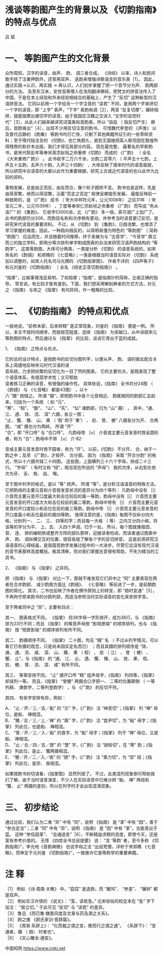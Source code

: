 # 浅谈等韵图产生的背景以及 《切韵指南》的特点与优点  

吕 斌  

# 一、 等韵图产生的文化背景  

众所周知，汉字的读音，由声、 韵、 调三者合成。 《诗经》 以来，诗人和民间歌手除了注重押韵外，还常用双声、 迭韵来增强诗歌语言的音乐美［1］。 因此，通过实践→认识，再实践 $\rightarrow$ 再认识，人们初步掌握了把一个音节分为声、 韵两部分的方法。 及至东汉末，安世高等僧人在洛阳翻译佛经，把梵文的拼音法传入了中国，于是在本土经验和外来经验相结合的基础上，产生了 “反切” 这种新型的汉语拼音法。 它同以前用一个字给另一个字注音的 “读若” 不同，是用两个字来拼切一个字的读音，即 “上字” 表声，“下字” 表韵和调［2］，两音 “反复切摩”，辗转相拼，就能揣摩出被切字的读音。由于我国在汉魏之交进入 “文学的自觉时代”［3］，从此人们越来越讲究词藻美和音韵美，所以 “自兹 （ 指反切产生） 厥后，音韵锋出”［4］，出现不少用反切注音的韵书。 可惜魏代李登的 《声类》 以及晋代吕静的 《韵集》 等韵书均已亡佚，只剩下其他典籍所征引的一些零碎资料；至于隋代陆法言的 《切韵》，也亡佚颇久，直到王国维把英人斯坦因在敦煌所得残卷的影抄本出版，我们才得见其部分内容。 现在最完整、 最著名的早斯韵书，是宋代陈彭年等奉宋真宗赵恒之命重修《切韵》 而成的 《广韵》 （ 全名 《大宋重修广韵》） 。 此书收字二万六千余，分韵二百零六 （ 平声五十七韵，上声五十五韵，去声六十韵，入声三十四韵） ，大体反映了唐宋时代的语音面貌，所以研究中古语音的大都以此作为重要根据，研究上古或近代语音的也以此作为比较的资料。  

事物发展，总是由正而反，由反而合，像个轮子圆转不息。 韵书也是这样，先是由简至繁，继而以简驭繁，沿着“否定之否定” 规律呈螺旋形发展。 最能反映前一种趋势的，是 《广韵》 成书 （ 宋大中祥符元年，公元1008年） 之后31年 （ 宋宝元二年，公元1039年） ，丁度等奉宋仁宗赵祯之命重修 《广韵》 而写成 “务从该广” 的 《集韵》。 它收字53000余，比 《广韵》 多一倍，真可谓广上加广了。 此书的韵部仍分206，而韵目名称和次序稍有更动，并参考当时读音更订反切，是研究宋代读音的重要资料。 不过，从 《切韵》 到 《集韵》，日趋浩繁，也增添了学习掌握的难度，因此，一种趋向相反的，以简明易懂为特色的 “等韵图” （ 简称 “韵图”） 应运而生，并且随着时间推移，终于发展为与 “古音学”、“今音学” 鼎立而三的独立学科，即用分等次排列单字制成图表的办法来研究汉语声韵结构的 “等韵学”。 这类等韵图，大体可分两类，一类是分析 《切韵》 的语音系统的，如宋佚名的 《韵镜》 和郑樵的 《七音略》；一类是根据当时语音实际对 《切韵》 系统加以调整的，如宋人托名司马光撰的 《切韵指掌图》、 作者不详的 《四声等子》 和元刘鉴的 《切韵指南》 （ 全名 《经史正音切韵指南》） 。  

“指掌”，比喻事理浅显易明，了如指掌；“指南”，是指南针的简称，比喻正确的指导。 常言说，有比较才能有鉴别。下面，我们想采用解剖麻雀的方式方法，对元之 《指南》 与宋之 《指掌》 有何异同，作一粗略的比较。  

# 二、 《切韵指南》 的特点和优点  

一般地说，“前修未密，后来转精” 是正常现象，刘鉴的 《指南》 便是一例。 所以，本文不按时间顺序，而按规范程度，选择 《指南》 为突破口，从中进窥宋元等韵图的特点，然后通过与 《指掌》 的比较，谈谈它青出于蓝的成就。  

1、 《指南》 之特点与优点。  

它的总的设计特点，是按韵书的反切分图列字，以便从声、 韵、 调的彼此配合关系上简捷地反映宋元时代汉语的语  
音系统，力求把纷繁的反切化为一目了然的图表。 它的主要优点，是既表现了整个语音体系，有很高学术性；又可帮助  
读者练习正确的读音，有很强的操作性。 具体些说，《指南》 全书共分24图 （ 《韵镜》 与 《七音略》 都是43图） ，以十  
六 “摄” 统辖之。 所谓 “摄”，即把韵书中各个元音相近、 韵尾相同的韵部汇总起来，归拢为一个系统 （ 如 “元”、  
“寒”、 “桓”、 “删”、 “山”、 “先”、 “仙” 诸韵部，归为 “山” 摄） 。 其中，“通、 江、 遇、 效、 流、 深” 六摄，各立一图；  
“止、 蟹、 臻、 山、 果 （ ‘假’ 附于 ‘果’） 、 宕、 曾、 梗” 八摄各分为开、 合两图， “咸” 摄也分为两衅。 所谓 “开”  
“合”，即 “开口呼” 与 “合口呼”。 凡韵母带 ［u］ 介音或主要元音发音时唇呈圆形者，称为 “合”；韵母中不带 ［u］ 介·82·  

音或主要元音发音时唇不圆者，称为 “开”。 以前，《切韵》 不分开、 合，纳于一韵之中；及至 《广韵》，才按开、 合分部。 因为 《指南》 采取 “开合分韵” 的格式，所以十六摄共辖二十四图。 这些图，上面横列三十六个字母，排成二十三行。 “字母” （ 有时又称 “纽”，相当现在所说的 “声母”） 我的次序，从右到左依次为牙、 舌、 唇、 齿、 喉。  

至于图中列字的格式，是以 “等” 统声。 所谓 “等”，是分析汉语语音的特殊方法。 它把韵母的主要元音和介音按发音状况的差异分为四个等列： 凡韵母中没有 ［i］ 介音而主要元音开口度最大和舌位较后的属一等韵，韵母中没有［i］ 介音而主要元音发音的开口度次大和舌位较前的属二等韵，韵母中带有 ［i］ 介音而主要元音发音的开口度较小和舌位在前的属三等韵，韵母中带 ［i］ 介音而主要元音发音的开口度最小和舌位最前的属四等韵。 值得注意的是，《指南》每图不仅纵分四大格，分别列一、 二、 三、 四等的字；而且每一大格 （ 等） 之内又分四小格，将该等的字分为平、 上、去、 入四个声调，归于一处。 所以，每个图就像按团、 营、 连、 排的编制排成整齐方阵的部队那样，迎接读者检阅，而读者通过图表中声、 韵、 调纵横交互的位置，很容易就了解各个字的反切拼音。 这是前贤研究汉语语音的心得结晶，是我国音韵学发展过程中的一大进步。尽管它远没有现代汉语的音节表那样高度概括，极其清晰，但对我们掌握古音很有帮助，不失为精当的工具书。  

2、 《指南》 与 《指掌》 之异同。  

把 《指南》 与 《指掌》 对比一下，那就不难发现它们异中之 “同” 主要表现在两者在合并韵部、 减少韵图方面比《韵镜》、 《七音略》 等前进了一步，是前期韵图的简化。 其次，二书也反映了作者在撰作原则上的转变，即 “趋时变通”［5］，不再拘守原来韵书的分韵列部，而适当参照当时实际语音的变化来安排字音。  

至于两者同中之 “异”，主要有四点：  

其一、 图表格式不同。 《指掌》 将36字母一字形排开，成为36行，与 《指南》 排为23行不同；而且 《指掌》 的喉音声母按 “影晓匣喻” 的顺序排列，也与 《指南》 按 “晓匣影喻” 的顺序排列有所不同。  

其二、 韵摄顺序不同。 《指掌》 二十图，均无 “摄” 名 （ 不过从列字情况，可以看它已有摄的观念，只是尚未因实定名而已） ；而且其摄的排列顺序是 “效、 通、 遇、 流、 咸、 深、 山、 臻、 果 （ 假） 、 宕 （ 江） 、 曾 （ 梗） 、 蟹、 止”，与《指南》 的 “通、 江、 止、 遇、 蟹、 臻、 山、 效、 果、 假、 宕、 梗、 曾、 流、 深、 咸” 有所不同。  

其三、 等第安排不同。 “止” 摄开口呼 “精” 组声母字，《指南》 列四等，《指掌》 却误列一等。 而且，《指掌》 “曾梗” 两摄合口字把一、 二等的位置颠倒 （ 一等列耕、 庚韵字，二等列登韵字） ，与 《广韵》 的反切不符。  

其四、 有些字安排有异，例如：  

A、 “止／开／三／去／船” 的 “示” 字，《广韵》 注 “神至切”；《指掌》 列 “禅” 母位，是船、 禅相混。  
B、 “臻／合／三／上／禅” 的 “盾” 字，《广韵》 注 “食尹切”，为 “船” 母字；《指掌》 列此位，也是船、 禅相混。  
C、 “曾／开／三／入／船” 的食字，为 “船” 母字；《指掌》 列于 “禅” 母位，又是船、 禅相混。  
D、 “止／合／四／去／匣” 的 “慧” 字，《广韵》 注 “胡桂切”，在 “霁” 韵；《指掌》 列此位，是止、 蟹两摄相混。  
E、 “梗／开／二／入／俟” 的 “赜” 字，《广韵》 注 “乘力切”，为 “崇” 纽；《指掌》 列此位，是崇、 俟相混。  

如果按韵书的切语看，《指掌图》 显然列错了。 不过，此类混列现象倒可帮助我们了解，由于当时语音演变，不少人在实际读音中已难分辨 “船、 禅” 两纽和 “蟹、 止” 两摄的差别，所以在列字时才会出现混淆现象。  

# 三、 初步结论  

通过比较，我们认为二者 “异” 中有 “同”，说明 《指南》 是 “革” 中有 “因”，善于 “参古定法”；二者 “同” 中有 “异”，说明 《指南》 是 “因” 中有 “革”，古能青出于蓝。 这种 “参伍因革”、 “会通适变”［6］，不断精益求精的态度，即使今天，还是富有参考价值的。 无怪 《四库全书总目提要》 说： “言 ‘等韵’ 者，至今多称 《切韵指南》”，李光地《音韵阐微》 也说字母之法 “出自梵僧，详析于宋郑樵 《七音略》，而审定于元刘鉴 《切韵指南》”，一致推许它是等韵学的重要典籍。  

# 注 释  

［1］ 例如 《诗·周南·关睢》 中，“窈窕” 是迭韵，而 “雎鸠”、 “参差”、 “辗转” 都是双声。  
［2］ 例如东汉许慎的 《说文》： “芨，读若急。” 北宋徐铉的校定本在 “急” 字下加注： “居立切。” 于此可见 “反切” 与 “读若” 的差异。  
［3］ 鲁迅 《而已集·魏晋风度及文章与药及酒之关系》。  
［4］ 颜之推 《颜氏家训·音辞篇》。  
［5］ 《周易·系辞上》： “化而裁之谓之变，推而行之谓之通”。 《系辞下》： “变通者，趣 （ 趋） 时者也”。  
［6］ 《文心雕龙·通变》。  

中国知网 https://www.cnki.net  